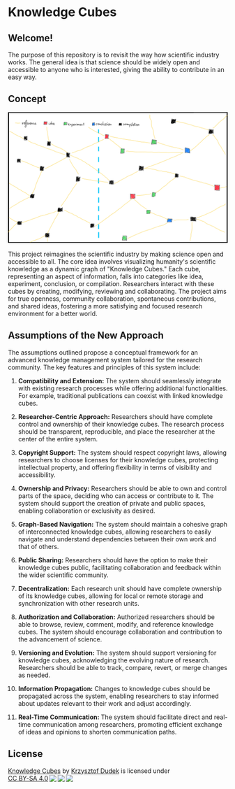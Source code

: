 # Knowledge Cubes

## Welcome!

The purpose of this repository is to revisit the way how scientific industry works. The general idea is that science should be widely open and accessible to anyone who is interested, giving the ability to contribute in an easy way.

## Concept

![concept](./concept.jpeg)

This project reimagines the scientific industry by making science open and accessible to all. The core idea involves visualizing humanity's scientific knowledge as a dynamic graph of "Knowledge Cubes." Each cube, representing an aspect of information, falls into categories like idea, experiment, conclusion, or compilation. Researchers interact with these cubes by creating, modifying, reviewing and collaborating. The project aims for true openness, community collaboration, spontaneous contributions, and shared ideas, fostering a more satisfying and focused research environment for a better world.

## Assumptions of the New Approach

The assumptions outlined propose a conceptual framework for an advanced knowledge management system tailored for the research community. The key features and principles of this system include:

1. **Compatibility and Extension:** The system should seamlessly integrate with existing research processes while offering additional functionalities. For example, traditional publications can coexist with linked knowledge cubes.

2. **Researcher-Centric Approach:** Researchers should have complete control and ownership of their knowledge cubes. The research process should be transparent, reproducible, and place the researcher at the center of the entire system.

3. **Copyright Support:** The system should respect copyright laws, allowing researchers to choose licenses for their knowledge cubes, protecting intellectual property, and offering flexibility in terms of visibility and accessibility.

4. **Ownership and Privacy:** Researchers should be able to own and control parts of the space, deciding who can access or contribute to it. The system should support the creation of private and public spaces, enabling collaboration or exclusivity as desired.

5. **Graph-Based Navigation:** The system should maintain a cohesive graph of interconnected knowledge cubes, allowing researchers to easily navigate and understand dependencies between their own work and that of others.

6. **Public Sharing:** Researchers should have the option to make their knowledge cubes public, facilitating collaboration and feedback within the wider scientific community.

7. **Decentralization:** Each research unit should have complete ownership of its knowledge cubes, allowing for local or remote storage and synchronization with other research units.

8. **Authorization and Collaboration:** Authorized researchers should be able to browse, review, comment, modify, and reference knowledge cubes. The system should encourage collaboration and contribution to the advancement of science.

9. **Versioning and Evolution:** The system should support versioning for knowledge cubes, acknowledging the evolving nature of research. Researchers should be able to track, compare, revert, or merge changes as needed.

10. **Information Propagation:** Changes to knowledge cubes should be propagated across the system, enabling researchers to stay informed about updates relevant to their work and adjust accordingly.

11. **Real-Time Communication:** The system should facilitate direct and real-time communication among researchers, promoting efficient exchange of ideas and opinions to shorten communication paths.

## License

<p xmlns:cc="http://creativecommons.org/ns#" xmlns:dct="http://purl.org/dc/terms/"><a property="dct:title" rel="cc:attributionURL" href="https://github.com/krzysztofdudek/KnowledgeCubes">Knowledge Cubes</a> by <a rel="cc:attributionURL dct:creator" property="cc:attributionName" href="https://www.linkedin.com/in/krzysztofdudek/">Krzysztof Dudek</a> is licensed under <a href="http://creativecommons.org/licenses/by-sa/4.0/?ref=chooser-v1" target="_blank" rel="license noopener noreferrer" style="display:inline-block;">CC BY-SA 4.0<img style="height:22px!important;margin-left:3px;vertical-align:text-bottom;" src="https://mirrors.creativecommons.org/presskit/icons/cc.svg?ref=chooser-v1"><img style="height:22px!important;margin-left:3px;vertical-align:text-bottom;" src="https://mirrors.creativecommons.org/presskit/icons/by.svg?ref=chooser-v1"><img style="height:22px!important;margin-left:3px;vertical-align:text-bottom;" src="https://mirrors.creativecommons.org/presskit/icons/sa.svg?ref=chooser-v1"></a></p>
